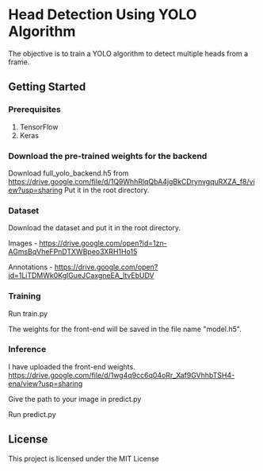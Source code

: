# Head Detection Using YOLO Algorithm
The objective is to train a YOLO algorithm to detect multiple heads from a frame.

## Getting Started
### Prerequisites
1. TensorFlow
2. Keras

### Download the pre-trained weights for the backend
Download full_yolo_backend.h5 from https://drive.google.com/file/d/1Q9WhhRlqQbA4jgBkCDrynvgquRXZA_f8/view?usp=sharing
Put it in the root directory.
### Dataset
 Download the dataset and put it in the root directory.
 
 Images      - https://drive.google.com/open?id=1zn-AGmsBqVheFPnDTXWBpeo3XRH1Ho15
 
 Annotations - https://drive.google.com/open?id=1LiTDMWk0KglGueJCaxgneEA_ltvEbUDV
 
### Training
Run train.py

The weights for the front-end will be saved in the file name "model.h5".

### Inference

I have uploaded the front-end weights.
https://drive.google.com/file/d/1wg4q9cc6q04oRr_Xaf9GVhhbTSH4-ena/view?usp=sharing

Give the path to your image in predict.py

Run predict.py

## License
This project is licensed under the MIT License 

